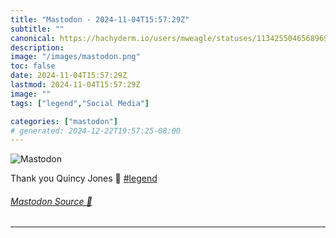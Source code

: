 ```yaml
---
title: "Mastodon - 2024-11-04T15:57:29Z"
subtitle: ""
canonical: https://hachyderm.io/users/mweagle/statuses/113425504656896980
description:
image: "/images/mastodon.png"
toc: false
date: 2024-11-04T15:57:29Z
lastmod: 2024-11-04T15:57:29Z
image: ""
tags: ["legend","Social Media"]

categories: ["mastodon"]
# generated: 2024-12-22T19:57:25-08:00
---
```

![Mastodon](/images/mastodon.png)

<p>Thank you Quincy Jones 🙏 <a href="https://hachyderm.io/tags/legend" class="mention hashtag" rel="tag">#<span>legend</span></a></p>


###### [Mastodon Source 🐘](https://hachyderm.io/@mweagle/113425504656896980)

___
